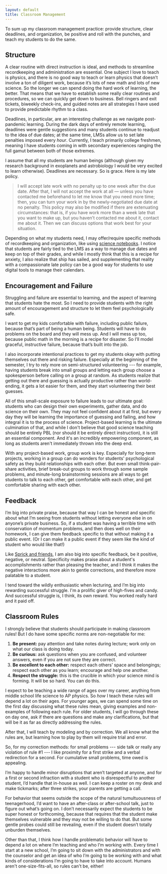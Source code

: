 ```yaml
---
layout: default
title: Classroom Management
---
```

To sum up my classroom management practice: provide structure, clear deadlines, and organization, be positive and roll with the punches, and teach my students to do the same.

## Structure
A clear routine with direct instruction is ideal, and methods to streamline recordkeeping and administration are essential. One subject I love to teach is physics, and there is no good way to teach or learn physics that doesn’t involve a ton of diligent work, because it’s lots of new math and lots of new science. So the longer we can spend doing the hard work of learning, the better. That means that we have to establish some really clear routines and procedures, so we can quickly get down to business. Bell ringers and exit tickets, biweekly check-ins, and guided notes are all strategies I have used to provide predictable rhythm to a class. 

Deadlines, in particular, are an interesting challenge as we navigate post-pandemic learning. During the dark days of entirely remote learning, deadlines were gentle suggestions and many students continue to readjust to the idea of due dates; at the same time, LMSs allow us to set late penalties imposed every *hour*. Currently, I teach primarily college freshmen, meaning I have students coming in with secondary experiences ranging the full gamut between both of those extremes. 

I assume that all my students are human beings (although given my research background in exoplanets and astrobiology I would be very excited to learn otherwise). Deadlines are necessary. So is grace. Here is my late policy. 

>I will accept late work with no penalty up to one week after the due date. After that, I will not accept the work at all — unless you have contacted me beforehand to let me know that you need more time; then, you can turn your work in by the newly-negotiated due date at no penalty.
>This policy may also be modified if there are extenuating circumstances: that is, if you have work more than a week late that you want to make up, but you haven’t contacted me about it, contact me about it. Then we can discuss options that work best for your situation.

Depending on what my students need, I may offer/require specific methods of recordkeeping and organization, like using <a href="https://www.calacademy.org/educators/science-notebook-corner">science notebooks</a>. I notice that students are fairly tied to the LMS as a way to manage due dates and keep on top of their grades, and while I mostly think that this is a recipe for anxiety, I also realize that ship has sailed, and supplementing that reality with a compassionate late policy can be a good way for students to use digital tools to manage their calendars. 

## Encouragement and Failure
Struggling and failure are essential to learning, and the aspect of learning that students hate the most. So I need to provide students with the right amount of encouragement and structure to let them feel psychologically safe. 

I want to get my kids comfortable with failure, including public failure, because that’s part of being a human being. Students will have to do problems on the board and they will mess up. And I will mess up too, because public math in the morning is a recipe for disaster. So I’ll model graceful, instructive failure, because that’s built into the job. 

I also incorporate intentional practices to get my students okay with putting themselves out there and risking failure. Especially at the beginning of the semester, I try to rely more on semi-structured volunteering --- for example, having students break into small groups and letting each group choose a spokesperson before calling on a group at random. As students realize that getting out there and guessing is actually productive rather than world-ending, it gets a lot easier for them, and they start volunteering their best guesses. 

All of this small-scale exposure to failure leads to our ultimate goal: students who can design their own experiments, gather data, and do science on their own. They may not feel confident about it at first, but every day they will be learning the importance of guessing and failing, and how integral it is to the process of science. Project-based learning is the ultimate culmination of that, and while I don't believe that good science teaching should be entirely PBL (nor should it be entirely direct instruction), it is still an essential component. And it's an incredibly empowering component, as long as students aren't immediately thrown into the deep end. 

With any project-based work, group work is key. Especially for long-term projects, working in a group can do wonders for students' psychological safety as they build relationships with each other. But even small think-pair-share activities, brief break-out groups to work through some sample problems, and minute-long brainstorming sessions are all ways to get students to talk to each other, get comfortable with each other, and get comfortable sharing with each other.

## Feedback 
I’m big into private praise, because that way I can be honest and specific about what I’m seeing from students without letting everyone else in on anyone’s private business. So, if a student was having a terrible time with conservation of momentum problems, and then does well on their homework, I can give them feedback specific to that without making it a public event. (Or I can make it a public event if they seem like the kind of student who would like that!)

Like <a href="http://www.safeandcivilschools.com/services/classroom_management.php" target="_blank">Sprick and friends</a>, I am also big into specific feedback, be it positive, negative, or neutral. Specificity makes praise about a student's accomplishments rather than pleasing the teacher, and I think it makes the negative interactions more akin to gentle corrections, and therefore more palatable to a student.

I tend toward the wildly enthusiastic when lecturing, and I’m big into rewarding successful struggle. I'm a prolific giver of high-fives and candy. And successful struggle is, I think, its own reward. You worked really hard and it paid off. 

## Classroom Rules
I strongly believe that students should participate in making classroom rules! But I do have some specific norms are non-negotiable for me: 

1. **Be present:** pay attention and take notes during lecture; work only on what our class is doing today. 
2. **Be curious:** ask questions when you are confused, and volunteer answers, even if you are not sure they are correct.
3. **Be excellent to each other:** respect each others’ space and belongings; respect each other as you learn; encourage and help one another.
4. **Respect the struggle:** this is the crucible in which your science mind is forming. It will be so hard. You can do this. 

I expect to be teaching a wide range of ages over my career, anything from middle school life science to AP physics. So _how_ I teach these rules will depend a lot on their ages. For younger ages, we can spend some time on the first day discussing what these rules mean, giving examples and non-examples of following each rule. For older students, I will go through these on day one, ask if there are questions and make any clarifications, but that will be it as far as directly addressing the rules.

After that, I will teach by modeling and by correction. We all know what the rules are, but learning how to play by them will require trial and error. 

So, for my correction methods: for small problems --- side talk or really any violation of rule #1 --- I like proximity for a first strike and a verbal redirection for a second. For cumulative small problems, time owed is appealing. 

I’m happy to handle minor disruptions that aren’t targeted at anyone, and for a first or second infraction with a student who is disrespectful to another student, I’d handle that in-house as well. I can keep a roster on my desk and make tickmarks; after three strikes, your parents are getting a call. 

For behavior that seems outside the scope of the natural tumultuousness of teenagerhood, I’d want to have an after-class or after-school talk, just to figure out what’s going on. I don’t necessarily expect the students to be super honest or forthcoming, because that requires that the student make themselves vulnerable and they may not be willing to do that. But some gentle probes could still be revealing, even if the student doesn’t totally unburden themselves. 

Other than that, I think how I handle problematic behavior will have to depend a lot on where I’m teaching and who I’m working with. Every time I start at a new school, I’m going to sit down with the administrators and with the counselor and get an idea of who I’m going to be working with and what kinds of considerations I’m going to have to take into account. Humans aren't one-size-fits-all, so rules can't be, either!